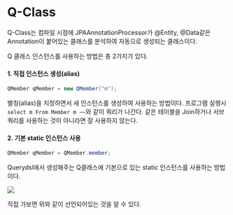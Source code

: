 # Q-Class

Q-Class는 컴파일 시점에 JPAAnnotationProcessor가 @Entity, @Data같은 Annotation이 붙어있는 클래스를 분석하여 자동으로 생성되는 클래스이다.

Q 클래스 인스턴스를 사용하는 방법은 총 2가지가 있다.

#### 1. 직접 인스턴스 생성(alias)

```java
QMember qMember = new QMember("m");
```
별칭(alias)을 지정하면서 새 인스턴스를 생성하여 사용하는 방법이다. 프로그램 실행시 `select m From Member m ~~`와 같이 쿼리가 나간다. 같은 테이블을 Join하거나 서브쿼리를 사용하는 것이 아니라면 잘 사용하지 않는다.

#### 2. 기본 static 인스턴스 사용

```java
QMember qMember = QMember.member;
```

Querydsl에서 생성해주는 Q클래스에 기본으로 있는 static 인스턴스를 사용하는 방법이다.

<img src="https://blogfiles.pstatic.net/MjAyMjA4MjNfMjYw/MDAxNjYxMjYxOTM5NDYz.KMnu_JW4_p0cSBZYjPkzafnKhfYYdYh7YaFnuKU5ofYg.kt03PTLKWyOAZ2qb96QHVmjBf5OVU0Ov-QA1l-9lcMgg.PNG.rlaisqls/image.png">

직접 가보면 위와 같이 선언되어있는 것을 알 수 있다.
